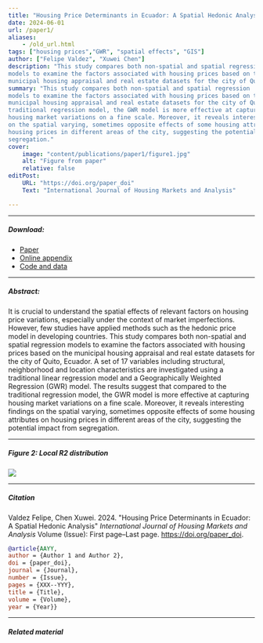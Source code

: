 ```yaml
---
title: "Housing Price Determinants in Ecuador: A Spatial Hedonic Analysis" 
date: 2024-06-01
url: /paper1/
aliases: 
    - /old_url.html
tags: ["housing prices","GWR", "spatial effects", "GIS"]
author: ["Felipe Valdez", "Xuwei Chen"]
description: "This study compares both non-spatial and spatial regression
models to examine the factors associated with housing prices based on the
municipal housing appraisal and real estate datasets for the city of Quito, Ecuador." 
summary: "This study compares both non-spatial and spatial regression
models to examine the factors associated with housing prices based on the
municipal housing appraisal and real estate datasets for the city of Quito, Ecuador. The results suggest that compared to the
traditional regression model, the GWR model is more effective at capturing
housing market variations on a fine scale. Moreover, it reveals interesting findings
on the spatial varying, sometimes opposite effects of some housing attributes on
housing prices in different areas of the city, suggesting the potential impact from
segregation."
cover:
    image: "content/publications/paper1/figure1.jpg"
    alt: "Figure from paper"
    relative: false
editPost:
    URL: "https://doi.org/paper_doi"
    Text: "International Journal of Housing Markets and Analysis"

---
```


---

##### Download:

- [Paper](content/publications/paper1/housing_prices.PDF)
- [Online appendix](/appendix.pdf)
- [Code and data](https://github.com/paper_repo)

---

##### Abstract:

It is crucial to understand the spatial effects of relevant factors on housing price variations, especially under the context of market imperfections. However, few studies have applied methods such as the hedonic price model in developing countries. This study compares both non-spatial and spatial regression models to examine the factors associated with housing prices based on the municipal housing appraisal and real estate datasets for the city of Quito, Ecuador. A set of 17 variables including structural, neighborhood and location characteristics are investigated using a traditional linear regression model and a Geographically Weighted Regression (GWR) model. The results suggest that compared to the traditional regression model, the GWR model is more effective at capturing housing market variations on a fine scale. Moreover, it reveals interesting findings on the spatial varying, sometimes opposite effects of some housing attributes on housing prices in different areas of the city, suggesting the potential impact from
segregation.

---

##### Figure 2:  Local R2 distribution

![](/figure2.png)

---

##### Citation

Valdez Felipe, Chen Xuwei. 2024. "Housing Price Determinants in Ecuador: A Spatial Hedonic Analysis" *International Journal of Housing Markets and Analysis* Volume (Issue): First page–Last page. https://doi.org/paper_doi.

```BibTeX
@article{AAYY,
author = {Author 1 and Author 2},
doi = {paper_doi},
journal = {Journal},
number = {Issue},
pages = {XXX--YYY},
title = {Title},
volume = {Volume},
year = {Year}}
```

---

##### Related material

<!--+ [Presentation slides](/presentation.pdf)-->